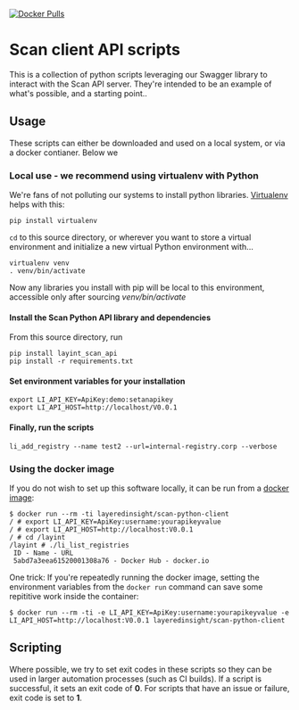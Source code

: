 [![Docker Pulls](https://img.shields.io/docker/pulls/layeredinsight/scan-python-client.svg?style=plastic)](https://hub.docker.com/r/layeredinsight/scan-python-client/)

# Scan client API scripts

This is a collection of python scripts leveraging our Swagger library
to interact with the Scan API server. They're intended to be an
example of what's possible, and a starting point..

## Usage
These scripts can either be downloaded and used on a local system, or via a docker contianer. Below we

### Local use - we recommend using virtualenv with Python
We're fans of not polluting our systems to install python libraries. [Virtualenv](https://virtualenv.pypa.io/en/stable/) helps with this:
```
pip install virtualenv
```
`cd` to this source directory, or wherever you want to store a virtual environment and initialize a new virtual Python environment with...

```
virtualenv venv
. venv/bin/activate
```
Now any libraries you install with pip will be local to this environment, accessible only after sourcing *venv/bin/activate*

#### Install the Scan Python API library and dependencies
From this source directory, run

```
pip install layint_scan_api
pip install -r requirements.txt
```

#### Set environment variables for your installation
```
export LI_API_KEY=ApiKey:demo:setanapikey
export LI_API_HOST=http://localhost/V0.0.1
```

#### Finally, run the scripts
```
li_add_registry --name test2 --url=internal-registry.corp --verbose
```

### Using the docker image
If you do not wish to set up this software locally, it can be run from a [docker image](https://hub.docker.com/r/layeredinsight/scan-python-client/):

```
$ docker run --rm -ti layeredinsight/scan-python-client
/ # export LI_API_KEY=ApiKey:username:yourapikeyvalue
/ # export LI_API_HOST=http://localhost:V0.0.1
/ # cd /layint
/layint # ./li_list_registries
 ID - Name - URL
 5abd7a3eea61520001308a76 - Docker Hub - docker.io
```

One trick: If you're repeatedly running the docker image, setting the environment variables from the `docker run` command can save some repititive work inside the container:

```
$ docker run --rm -ti -e LI_API_KEY=ApiKey:username:yourapikeyvalue -e LI_API_HOST=http://localhost:V0.0.1 layeredinsight/scan-python-client
```

## Scripting
Where possible, we try to set exit codes in these scripts so they can be used in larger automation processes (such as CI builds). If a script is successful, it sets an exit code of **0**. For scripts that have an issue or failure, exit code is set to **1**.

